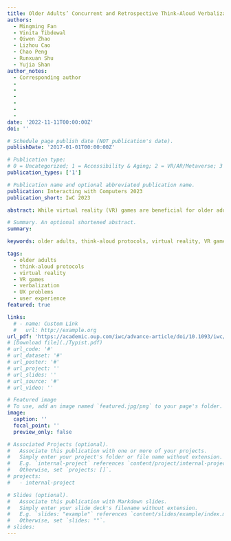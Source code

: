 ```yaml
---
title: Older Adults’ Concurrent and Retrospective Think-Aloud Verbalizations for Identifying User Experience Problems of VR Games
authors:
  - Mingming Fan
  - Vinita Tibdewal
  - Qiwen Zhao
  - Lizhou Cao
  - Chao Peng
  - Runxuan Shu
  - Yujia Shan
author_notes:
  - Corresponding author
  - 
  - 
  - 
  - 
  - 
  - 
date: '2022-11-11T00:00:00Z'
doi: ''

# Schedule page publish date (NOT publication's date).
publishDate: '2017-01-01T00:00:00Z'

# Publication type: 
# 0 = Uncategorized; 1 = Accessibility & Aging; 2 = VR/AR/Metaverse; 3 = Human-AI Collaboration; 4 = UX Methodology; 5 = Social Computing; 6 = Sensing;  7 = Thesis; 8 = Patent
publication_types: ['1']

# Publication name and optional abbreviated publication name.
publication: Interacting with Computers 2023
publication_short: IwC 2023

abstract: While virtual reality (VR) games are beneficial for older adults to improve their physical functions and cognitive abilities, VR research often does not include older adults. Our review of the proceedings of major HCI conferences (i.e. ASSETS, CHI, CHI PLAY, CSCW and DIS) between 2016 and 2020 shows that only three out of 352 VR-related papers involved older adults. Consequently, older adults tend to encounter user experience (UX) problems with VR. One common way to identify UX problems is to conduct usability testing with think-aloud (TA) protocols. As VR games tend to be perceptually and physically demanding, older adults might need to allocate more resources to VR content and interaction and thus have fewer resources for thinking aloud. This raises the question of whether TA protocols are still a viable approach to detecting UX problems of VR games for older adult participants. To answer this question, we conducted usability testing with older adults who played two common types of VR games (i.e. the exergame and experience game) using concurrent and retrospective TA protocols (i.e. CTA and RTA), which are widely used in the industry. We analyzed participants’ TA verbalizations and uncovered how different categories of verbalizations indicate UX problems. We further show how older adults perceived the effects of thinking aloud on their game experiences in two TA protocols and offer design implications.

# Summary. An optional shortened abstract.
summary:

keywords: older adults, think-aloud protocols, virtual reality, VR games, verbalization, UX problems, user experience

tags:
  - older adults
  - think-aloud protocols
  - virtual reality
  - VR games
  - verbalization
  - UX problems
  - user experience
featured: true

links:
  # - name: Custom Link
  #   url: http://example.org
url_pdf: 'https://academic.oup.com/iwc/advance-article/doi/10.1093/iwc/iwac039/6967130?login=true'
# [Download file](./Typist.pdf)
# url_code: '#'
# url_dataset: '#'
# url_poster: '#'
# url_project: ''
# url_slides: ''
# url_source: '#'
# url_video: ''

# Featured image
# To use, add an image named `featured.jpg/png` to your page's folder.
image:
  caption: ''
  focal_point: ''
  preview_only: false

# Associated Projects (optional).
#   Associate this publication with one or more of your projects.
#   Simply enter your project's folder or file name without extension.
#   E.g. `internal-project` references `content/project/internal-project/index.md`.
#   Otherwise, set `projects: []`.
# projects:
#   - internal-project

# Slides (optional).
#   Associate this publication with Markdown slides.
#   Simply enter your slide deck's filename without extension.
#   E.g. `slides: "example"` references `content/slides/example/index.md`.
#   Otherwise, set `slides: ""`.
# slides:
---
```


<!-- {{< youtube f9lO9tin4tw >}} -->


